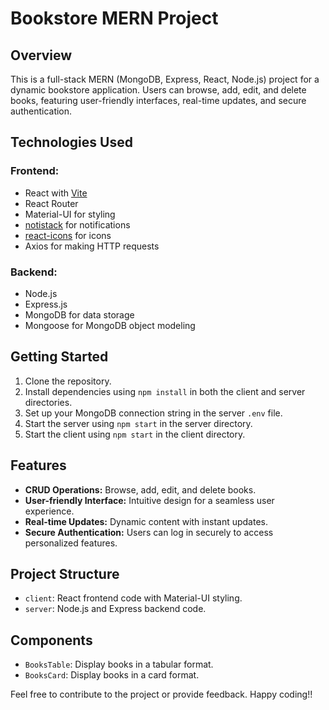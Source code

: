 # Bookstore MERN Project

## Overview

This is a full-stack MERN (MongoDB, Express, React, Node.js) project for a dynamic bookstore application. Users can browse, add, edit, and delete books, featuring user-friendly interfaces, real-time updates, and secure authentication.

## Technologies Used

### Frontend:

- React with [Vite](https://vitejs.dev/)
- React Router
- Material-UI for styling
- [notistack](https://iamhosseindhv.com/notistack) for notifications
- [react-icons](https://react-icons.github.io/react-icons/) for icons
- Axios for making HTTP requests

### Backend:

- Node.js
- Express.js
- MongoDB for data storage
- Mongoose for MongoDB object modeling

## Getting Started

1. Clone the repository.
2. Install dependencies using `npm install` in both the client and server directories.
3. Set up your MongoDB connection string in the server `.env` file.
4. Start the server using `npm start` in the server directory.
5. Start the client using `npm start` in the client directory.

## Features

- **CRUD Operations:** Browse, add, edit, and delete books.
- **User-friendly Interface:** Intuitive design for a seamless user experience.
- **Real-time Updates:** Dynamic content with instant updates.
- **Secure Authentication:** Users can log in securely to access personalized features.

## Project Structure

- `client`: React frontend code with Material-UI styling.
- `server`: Node.js and Express backend code.

## Components

- `BooksTable`: Display books in a tabular format.
- `BooksCard`: Display books in a card format.

Feel free to contribute to the project or provide feedback. Happy coding!!
